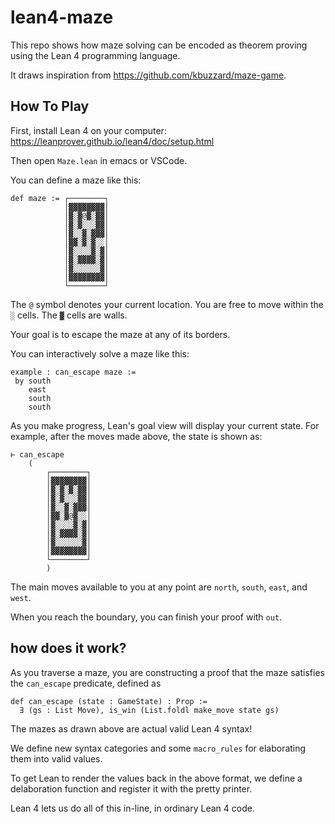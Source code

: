 # lean4-maze

This repo shows how maze solving
can be encoded as theorem proving
using the Lean 4 programming language.

It draws inspiration from https://github.com/kbuzzard/maze-game.


## How To Play

First, install Lean 4 on your computer: https://leanprover.github.io/lean4/doc/setup.html

Then open `Maze.lean` in emacs or VSCode.

You can define a maze like this:

```lean
def maze := ┌────────┐
            │▓▓▓▓▓▓▓▓│
            │▓░▓@▓░▓▓│
            │▓░▓░░░▓▓│
            │▓░░▓░▓▓▓│
            │▓▓░▓░▓░░│
            │▓░░░░▓░▓│
            │▓░▓▓▓▓░▓│
            │▓░░░░░░▓│
            │▓▓▓▓▓▓▓▓│
            └────────┘
```

The `@` symbol denotes your current location.
You are free to move within the `░` cells.
The `▓` cells are walls.

Your goal is to escape the maze at any of its borders.

You can interactively solve a maze like this:


```lean
example : can_escape maze :=
 by south
    east
    south
    south
```

As you make progress, Lean's goal view will display your current state.
For example, after the moves made above, the state is shown as:

```lean
⊢ can_escape
    (
        ┌────────┐
        │▓▓▓▓▓▓▓▓│
        │▓░▓░▓░▓▓│
        │▓░▓░░░▓▓│
        │▓░░▓░▓▓▓│
        │▓▓░▓@▓░░│
        │▓░░░░▓░▓│
        │▓░▓▓▓▓░▓│
        │▓░░░░░░▓│
        │▓▓▓▓▓▓▓▓│
        └────────┘
        )
```

The main moves available to you at any point are `north`, `south`, `east`, and `west`.

When you reach the boundary, you can finish your proof with `out`.

## how does it work?

As you traverse a maze, you are constructing a proof
that the maze satisfies the `can_escape` predicate, defined as

```lean
def can_escape (state : GameState) : Prop :=
  ∃ (gs : List Move), is_win (List.foldl make_move state gs)
```

The mazes as drawn above are actual valid Lean 4 syntax!

We define new syntax categories and some `macro_rules` for elaborating
them into valid values.

To get Lean to render the values back in the above format,
we define a delaboration function and register it with the pretty printer.

Lean 4 lets us do all of this in-line, in ordinary Lean 4 code.

